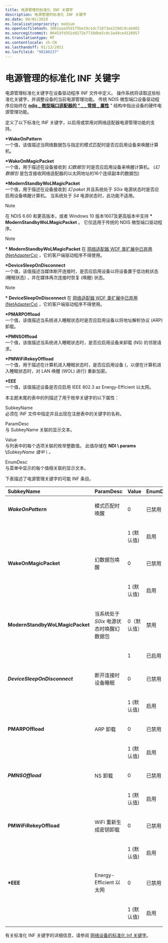 ```yaml
---
title: 电源管理的标准化 INF 关键字
description: 电源管理的标准化 INF 关键字
ms.date: 08/01/2019
ms.localizationpriority: medium
ms.openlocfilehash: 3061aaa35d175be19c1dc71873ee219dc9cab402
ms.sourcegitcommit: 06453fd351dd272e7710dbe5c0c3a49ce4326957
ms.translationtype: MT
ms.contentlocale: zh-CN
ms.lasthandoff: 01/13/2021
ms.locfileid: "98180237"
---
```

# <a name="standardized-inf-keywords-for-power-management"></a>电源管理的标准化 INF 关键字

电源管理标准化关键字在设备驱动程序 INF 文件中定义。 操作系统将读取这些标准化关键字，并调整设备的当前电源管理功能。 传统 NDIS 微型端口设备驱动程序应始终在 [**ndis \_ 微型端口适配器的 " \_ \_ 常规 \_ 属性**](/windows-hardware/drivers/ddi/ndis/ns-ndis-_ndis_miniport_adapter_general_attributes) " 结构中指出设备的硬件电源管理功能。

定义了以下标准化 INF 关键字，以启用或禁用对网络适配器电源管理功能的支持。

<a href="" id="-wakeonpattern"></a>**\*WakeOnPattern**  
一个值，该值描述当网络数据包与指定的模式匹配时是否应启用设备来唤醒计算机。

<a href="" id="-wakeonmagicpacket"></a>**\*WakeOnMagicPacket**  
一个值，用于描述在设备接收到 *幻数据包* 时是否应启用设备来唤醒计算机。  (*幻数据包* 是包含接收网络适配器的以太网地址的16个连续副本的数据包) 

<a href="" id="-modernstandbywolmagicpacket"></a>**\*ModernStandbyWoLMagicPacket**  
一个值，用于描述在设备接收到 *幻 paket* 并且系统处于 *S0ix* 电源状态时是否应启用设备唤醒计算机。 当系统处于 *S4* 电源状态时，此功能不适用。

> [!NOTE]
> 在 NDIS 6.60 和更高版本，或者 Windows 10 版本1607及更高版本中支持 **\* ModernStandbyWoLMagicPacket** 。 它仅适用于传统的 NDIS 微型端口驱动程序。

> [!NOTE]
> **\* ModernStandbyWoLMagicPacket** 在 [网络适配器 WDF 类扩展中已弃用 (NetAdapterCx)](../netcx/index.md) ，它的客户端驱动程序不得使用。

<a href="" id="-devicesleepondisconnect"></a>**\*DeviceSleepOnDisconnect**  
一个值，该值描述当媒体断开连接时，是否应启用设备以将设备置于低功耗状态 (睡眠状态) ，并在媒体再次连接时恢复 (唤醒) 状态。

> [!NOTE]
> **\* DeviceSleepOnDisconnect** 在 [网络适配器 WDF 类扩展中已弃用 (NetAdapterCx)](../netcx/index.md) ，它的客户端驱动程序不得使用。

<a href="" id="-pmarpoffload"></a>**\*PMARPOffload**  
一个值，该值描述当系统进入睡眠状态时是否应启用设备以将地址解析协议 (ARP) 卸载。

<a href="" id="-pmnsoffload"></a>**\*PMNSOffload**  
一个值，该值描述当系统进入睡眠状态时，是否应启用设备来卸载 (NS) 的邻居请求。

<a href="" id="-pmwifirekeyoffload"></a>**\*PMWiFiRekeyOffload**  
一个值，用于描述在计算机进入睡眠状态时，是否应启用设备 (，以便在计算机进入睡眠状态时，对 LAN 唤醒 (WOL) 进行) 重新加密。

<a href="" id="-eee"></a>**\*EEE**  
一个值，该值描述设备是否应启用 IEEE 802.3 az Energy-Efficient 以太网。

本主题末尾的表中的列描述了用于枚举关键字的以下属性：

<a href="" id="subkeyname"></a>SubkeyName  
必须在 INF 文件中指定并且出现在注册表中的关键字的名称。

<a href="" id="paramdesc"></a>ParamDesc  
与 SubkeyName 关联的显示文本。

<a href="" id="value"></a>Value  
与列表中的每个选项关联的枚举整数值。 此值存储在 **NDI \\ params \\**<em>SubkeyName 值中 \\ 。</em>

<a href="" id="enumdesc"></a>EnumDesc  
与菜单中显示的每个值相关联的显示文本。

下表描述了电源管理关键字的可能 INF 条目。

<table>  
<colgroup> <col width="25%" /> <col width="25%" /> <col width="25%" /> <col width="25%" /> </colgroup>  
<thead>  
<tr class="header">  
<th align="left">SubkeyName</th>
<th align="left">ParamDesc</th>
<th align="left">Value</th>
<th align="left">EnumDesc</th>
</tr>
</thead>
<tbody>
<tr class="odd">
<td align="left"><p><strong><em>WakeOnPattern</strong></p></td>
<td align="left"><p>模式匹配时唤醒</p></td>
<td align="left"><p>0</p></td>
<td align="left"><p>已禁用</p></td>
</tr>
<tr class="even">
<td align="left"></td>
<td align="left"></td>
<td align="left"><p>1 (默认值) </p></td>
<td align="left"><p>启用</p></td>
</tr>
<tr class="odd">
<td align="left"><p><strong></em>WakeOnMagicPacket</strong></p></td>
<td align="left"><p>幻数据包唤醒</p></td>
<td align="left"><p>0</p></td>
<td align="left"><p>已禁用</p></td>
</tr>
<tr class="even">
<td align="left"></td>
<td align="left"></td>
<td align="left"><p>1 (默认值) </p></td>
<td align="left"><p>启用</p></td>
</tr>
<tr class="odd">
<td align="left"><p><strong></em>ModernStandbyWoLMagicPacket</strong></p></td>
<td align="left"><p>当系统处于 <i>S0ix</i> 电源状态时唤醒幻数据包</p></td>
<td align="left"><p>0（默认值）</p></td>
<td align="left"><p>禁用</p></td>
</tr>
<tr class="even">
<td align="left"></td>
<td align="left"></td>
<td align="left"><p>1</p></td>
<td align="left"><p>已启用</p></td>
</tr>
<tr class="odd">
<td align="left"><p><strong><em>DeviceSleepOnDisconnect</strong></p></td>
<td align="left"><p>断开连接时设备睡眠</p></td>
<td align="left"><p>0</p></td>
<td align="left"><p>已禁用</p></td>
</tr>
<tr class="even">
<td align="left"></td>
<td align="left"></td>
<td align="left"><p>1 (默认值) </p></td>
<td align="left"><p>启用</p></td>
</tr>
<tr class="odd">
<td align="left"><p><strong></em>PMARPOffload</strong></p></td>
<td align="left"><p>ARP 卸载</p></td>
<td align="left"><p>0</p></td>
<td align="left"><p>已禁用</p></td>
</tr>
<tr class="even">
<td align="left"></td>
<td align="left"></td>
<td align="left"><p>1 (默认值) </p></td>
<td align="left"><p>启用</p></td>
</tr>
<tr class="odd">
<td align="left"><p><strong><em>PMNSOffload</strong></p></td>
<td align="left"><p>NS 卸载</p></td>
<td align="left"><p>0</p></td>
<td align="left"><p>已禁用</p></td>
</tr>
<tr class="even">
<td align="left"></td>
<td align="left"></td>
<td align="left"><p>1 (默认值) </p></td>
<td align="left"><p>启用</p></td>
</tr>
<tr class="odd">
<td align="left"><p><strong></em>PMWiFiRekeyOffload</strong></p></td>
<td align="left"><p>WiFi 重新生成密钥卸载</p></td>
<td align="left"><p>0</p></td>
<td align="left"><p>已禁用</p></td>
</tr>
<tr class="even">
<td align="left"></td>
<td align="left"></td>
<td align="left"><p>1 (默认值) </p></td>
<td align="left"><p>启用</p></td>
</tr>
<tr class="odd">
<td align="left"><p><strong>*EEE</strong></p></td>
<td align="left"><p>Energy-Efficient 以太网</p></td>
<td align="left"><p>0</p></td>
<td align="left"><p>已禁用</p></td>
</tr>
<tr class="even">
<td align="left"></td>
<td align="left"></td>
<td align="left"><p>1 (默认值) </p></td>
<td align="left"><p>启用</p></td>
</tr>
</tbody>
</table>

 

有关标准化 INF 关键字的详细信息，请参阅 [网络设备的标准化 Inf 关键字](standardized-inf-keywords-for-network-devices.md)。

 

